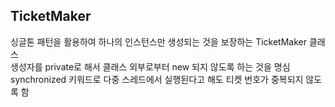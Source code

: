 ## TicketMaker

싱글톤 패턴을 활용하여 하나의 인스턴스만 생성되는 것을 보장하는 TicketMaker 클래스</br>
생성자를 private로 해서 클래스 외부로부터 new 되지 않도록 하는 것을 명심</br>
synchronized 키워드로 다중 스레드에서 실행된다고 해도 티켓 번호가 중복되지 않도록 함